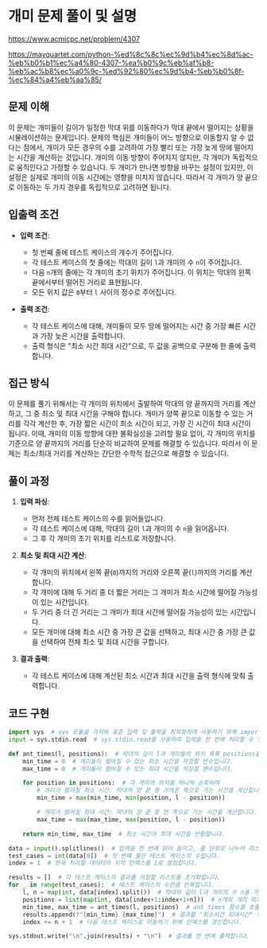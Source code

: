 # 개미 문제 풀이 및 설명

https://www.acmicpc.net/problem/4307

https://mayquartet.com/python-%ed%8c%8c%ec%9d%b4%ec%8d%ac-%eb%b0%b1%ec%a4%80-4307-%ea%b0%9c%eb%af%b8-%eb%ac%b8%ec%a0%9c-%ed%92%80%ec%9d%b4-%eb%b0%8f-%ec%84%a4%eb%aa%85/

## 문제 이해

이 문제는 개미들이 길이가 일정한 막대 위를 이동하다가 막대 끝에서 떨어지는 상황을 시뮬레이션하는 문제입니다. 문제의 핵심은 개미들이 어느 방향으로 이동할지 알 수 없다는 점에서, 개미가 모든 경우의 수를 고려하여 가장 빨리 또는 가장 늦게 땅에 떨어지는 시간을 계산하는 것입니다. 개미의 이동 방향이 주어지지 않지만, 각 개미가 독립적으로 움직인다고 가정할 수 있습니다. 두 개미가 만나면 방향을 바꾸는 설정이 있지만, 이 설정은 실제로 개미의 이동 시간에는 영향을 미치지 않습니다. 따라서 각 개미가 양 끝으로 이동하는 두 가지 경우를 독립적으로 고려하면 됩니다.

## 입출력 조건

- **입력 조건**:

  - 첫 번째 줄에 테스트 케이스의 개수가 주어집니다.
  - 각 테스트 케이스의 첫 줄에는 막대의 길이 `l`과 개미의 수 `n`이 주어집니다.
  - 다음 `n`개의 줄에는 각 개미의 초기 위치가 주어집니다. 이 위치는 막대의 왼쪽 끝에서부터 떨어진 거리로 표현됩니다.
  - 모든 위치 값은 `0`부터 `l` 사이의 정수로 주어집니다.

- **출력 조건**:
  - 각 테스트 케이스에 대해, 개미들이 모두 땅에 떨어지는 시간 중 가장 빠른 시간과 가장 늦은 시간을 출력합니다.
  - 출력 형식은 "최소 시간 최대 시간"으로, 두 값을 공백으로 구분해 한 줄에 출력합니다.

## 접근 방식

이 문제를 풀기 위해서는 각 개미의 위치에서 출발하여 막대의 양 끝까지의 거리를 계산하고, 그 중 최소 및 최대 시간을 구해야 합니다. 개미가 양쪽 끝으로 이동할 수 있는 거리를 각각 계산한 후, 가장 짧은 시간이 최소 시간이 되고, 가장 긴 시간이 최대 시간이 됩니다. 이때, 개미의 이동 방향에 대한 불확실성을 고려할 필요 없이, 각 개미의 위치를 기준으로 양 끝까지의 거리를 단순히 비교하여 문제를 해결할 수 있습니다. 따라서 이 문제는 최소/최대 거리를 계산하는 간단한 수학적 접근으로 해결할 수 있습니다.

## 풀이 과정

1. **입력 파싱**:

   - 먼저 전체 테스트 케이스의 수를 읽어들입니다.
   - 각 테스트 케이스에 대해, 막대의 길이 `l`과 개미의 수 `n`을 읽어옵니다.
   - 그 후 각 개미의 초기 위치를 리스트로 저장합니다.

2. **최소 및 최대 시간 계산**:

   - 각 개미의 위치에서 왼쪽 끝(`0`)까지의 거리와 오른쪽 끝(`l`)까지의 거리를 계산합니다.
   - 각 개미에 대해 두 거리 중 더 짧은 거리는 그 개미가 최소 시간에 떨어질 가능성이 있는 시간입니다.
   - 두 거리 중 더 긴 거리는 그 개미가 최대 시간에 떨어질 가능성이 있는 시간입니다.
   - 모든 개미에 대해 최소 시간 중 가장 큰 값을 선택하고, 최대 시간 중 가장 큰 값을 선택하여 전체 최소 및 최대 시간을 구합니다.

3. **결과 출력**:
   - 각 테스트 케이스에 대해 계산된 최소 시간과 최대 시간을 출력 형식에 맞춰 출력합니다.

## 코드 구현

```python
import sys  # sys 모듈을 가져와 표준 입력 및 출력을 최적화하여 사용하기 위해 import 합니다.
input = sys.stdin.read  # sys.stdin.read를 사용하여 입력을 한 번에 처리할 수 있게 합니다.

def ant_times(l, positions):  # 막대의 길이 l과 개미들의 위치 목록 positions을 받아 최소 시간과 최대 시간을 계산하는 함수입니다.
    min_time = 0  # 개미들이 떨어질 수 있는 최소 시간을 저장할 변수입니다.
    max_time = 0  # 개미들이 떨어질 수 있는 최대 시간을 저장할 변수입니다.

    for position in positions:  # 각 개미의 위치를 하나씩 순회하며
        # 개미가 떨어질 최소 시간: 막대의 양 끝 중 가까운 쪽으로 가는 시간을 계산합니다.
        min_time = max(min_time, min(position, l - position))

        # 개미가 떨어질 최대 시간: 막대의 양 끝 중 먼 쪽으로 가는 시간을 계산합니다.
        max_time = max(max_time, max(position, l - position))

    return min_time, max_time  # 최소 시간과 최대 시간을 반환합니다.

data = input().splitlines()  # 입력을 한 번에 읽어 들이고, 줄 단위로 나누어 리스트로 만듭니다.
test_cases = int(data[0])  # 첫 번째 줄은 테스트 케이스의 수입니다.
index = 1  # 현재 처리할 데이터의 시작 인덱스를 1로 설정합니다.

results = []  # 각 테스트 케이스의 결과를 저장할 리스트를 초기화합니다.
for _ in range(test_cases):  # 테스트 케이스의 수만큼 반복합니다.
    l, n = map(int, data[index].split())  # 막대의 길이 l과 개미의 수 n을 가져옵니다.
    positions = list(map(int, data[index+1:index+1+n]))  # n개의 개미 위치를 리스트로 만듭니다.
    min_time, max_time = ant_times(l, positions)  # ant_times 함수를 호출해 최소 시간과 최대 시간을 계산합니다.
    results.append(f"{min_time} {max_time}")  # 결과를 "최소시간 최대시간" 형식으로 리스트에 추가합니다.
    index += n + 1  # 다음 테스트 케이스로 이동하기 위해 인덱스를 갱신합니다.

sys.stdout.write("\n".join(results) + "\n")  # 결과를 한 번에 출력합니다.
```
